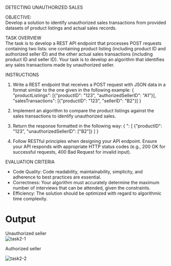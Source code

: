 DETECTING UNAUTHORIZED SALES

OBJECTIVE:</br>
Develop a solution to identify unauthorized sales transactions from provided datasets of product listings and actual sales records.

TASK OVERVIEW</br>
The task is to develop a REST API endpoint that processes POST requests containing two lists: one containing product listing (including product ID and authorized seller ID) and the other actual sales transactions (including product ID and seller ID). Your task is to develop an algorithm that identifies any sales transactions made by unauthorized seller.

INSTRUCTIONS
1. Write a REST endpoint that receives a POST request with JSON data in a format similar to the one given in the following example:
{
  "productListings": [{"productID": "123", "authorizedSellerID": "A1"}],
  "salesTransactions": [{"productID": "123", "sellerID": "B2"}]
}

2. Implement an algorithm to compare the product listings against the sales transactions to identify unauthorized sales.
3. Return the response formatted in the following way:
{
  ": [
    {"productID": "123", "unauthorizedSellerID": ["B2"]}
  ]
}
4. Follow RESTful principles when designing your API endpoint. Ensure your API responds with appropriate HTTP status codes (e.g., 200 OK for successful requests, 400 Bad Request for invalid input).

EVALUATION CRITERIA
- Code Quality: Code readability, maintainability, simplicity, and adherence to best practices are essential.
- Correctness: Your algorithm must accurately determine the maximum number of interviews that can be attended, given the constraints.
- Efficiency: The solution should be optimized with regard to algorithmic time complexity.


<h1>Output</h1>

Unauthorized seller</br>
![task2-1](https://github.com/klodovic/Detecting-Unauthorized-Sales/assets/61901937/67fed730-0834-4994-bca4-289033ccab71)


Authorized seller</br>

![task2-2](https://github.com/klodovic/Detecting-Unauthorized-Sales/assets/61901937/d5175633-9273-4375-a0a5-f4bb03eed8b2)


